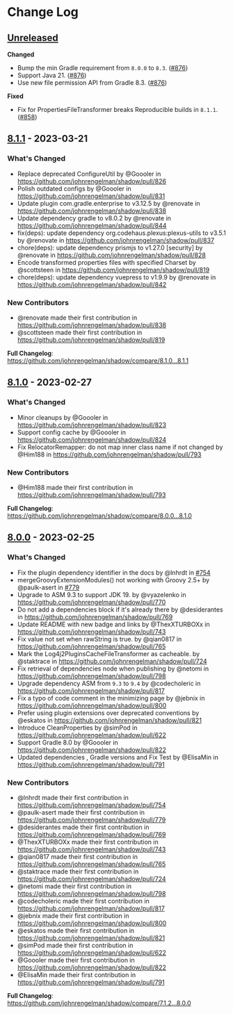 # Change Log

## [Unreleased]

**Changed**

- Bump the min Gradle requirement from `8.0.0` to `8.3`. ([#876](https://github.com/johnrengelman/shadow/pull/876))
- Support Java 21. ([#876](https://github.com/johnrengelman/shadow/pull/876))
- Use new file permission API from Gradle 8.3. ([#876](https://github.com/johnrengelman/shadow/pull/876))

**Fixed**

- Fix for PropertiesFileTransformer breaks Reproducible builds in
  `8.1.1`. ([#858](https://github.com/johnrengelman/shadow/pull/858))

## [8.1.1] - 2023-03-21

### What's Changed

* Replace deprecated ConfigureUtil by @Goooler in https://github.com/johnrengelman/shadow/pull/826
* Polish outdated configs by @Goooler in https://github.com/johnrengelman/shadow/pull/831
* Update plugin com.gradle.enterprise to v3.12.5 by @renovate in https://github.com/johnrengelman/shadow/pull/838
* Update dependency gradle to v8.0.2 by @renovate in https://github.com/johnrengelman/shadow/pull/844
* fix(deps): update dependency org.codehaus.plexus:plexus-utils to v3.5.1 by @renovate
  in https://github.com/johnrengelman/shadow/pull/837
* chore(deps): update dependency prismjs to v1.27.0 [security] by @renovate
  in https://github.com/johnrengelman/shadow/pull/828
* Encode transformed properties files with specified Charset by @scottsteen
  in https://github.com/johnrengelman/shadow/pull/819
* chore(deps): update dependency vuepress to v1.9.9 by @renovate in https://github.com/johnrengelman/shadow/pull/842

### New Contributors

* @renovate made their first contribution in https://github.com/johnrengelman/shadow/pull/838
* @scottsteen made their first contribution in https://github.com/johnrengelman/shadow/pull/819

**Full Changelog**: https://github.com/johnrengelman/shadow/compare/8.1.0...8.1.1

## [8.1.0] - 2023-02-27

### What's Changed

* Minor cleanups by @Goooler in https://github.com/johnrengelman/shadow/pull/823
* Support config cache by @Goooler in https://github.com/johnrengelman/shadow/pull/824
* Fix RelocatorRemapper: do not map inner class name if not changed by @Him188
  in https://github.com/johnrengelman/shadow/pull/793

### New Contributors

* @Him188 made their first contribution in https://github.com/johnrengelman/shadow/pull/793

**Full Changelog**: https://github.com/johnrengelman/shadow/compare/8.0.0...8.1.0

## [8.0.0] - 2023-02-25

### What's Changed

* Fix the plugin dependency identifier in the docs by @lnhrdt
  in [#754](https://github.com/johnrengelman/shadow/pull/754)
* mergeGroovyExtensionModules() not working with Groovy 2.5+ by @paulk-asert
  in [#779](https://github.com/johnrengelman/shadow/pull/779)
* Upgrade to ASM 9.3 to support JDK 19. by @vyazelenko in https://github.com/johnrengelman/shadow/pull/770
* Do not add a dependencies block if it's already there by @desiderantes
  in https://github.com/johnrengelman/shadow/pull/769
* Update README with new badge and links by @ThexXTURBOXx in https://github.com/johnrengelman/shadow/pull/743
* Fix value not set when rawString is true. by @qian0817 in https://github.com/johnrengelman/shadow/pull/765
* Mark the Log4j2PluginsCacheFileTransformer as cacheable. by @staktrace
  in https://github.com/johnrengelman/shadow/pull/724
* Fix retrieval of dependencies node when publishing by @netomi in https://github.com/johnrengelman/shadow/pull/798
* Upgrade dependency ASM from `9.3` to `9.4` by @codecholeric in https://github.com/johnrengelman/shadow/pull/817
* Fix a typo of code comment in the minimizing page by @jebnix in https://github.com/johnrengelman/shadow/pull/800
* Prefer using plugin extensions over deprecated conventions by @eskatos
  in https://github.com/johnrengelman/shadow/pull/821
* Introduce CleanProperties by @simPod in https://github.com/johnrengelman/shadow/pull/622
* Support Gradle 8.0 by @Goooler in https://github.com/johnrengelman/shadow/pull/822
* Updated dependencies , Gradle versions and Fix Test by @ElisaMin in https://github.com/johnrengelman/shadow/pull/791

### New Contributors

* @lnhrdt made their first contribution in https://github.com/johnrengelman/shadow/pull/754
* @paulk-asert made their first contribution in https://github.com/johnrengelman/shadow/pull/779
* @desiderantes made their first contribution in https://github.com/johnrengelman/shadow/pull/769
* @ThexXTURBOXx made their first contribution in https://github.com/johnrengelman/shadow/pull/743
* @qian0817 made their first contribution in https://github.com/johnrengelman/shadow/pull/765
* @staktrace made their first contribution in https://github.com/johnrengelman/shadow/pull/724
* @netomi made their first contribution in https://github.com/johnrengelman/shadow/pull/798
* @codecholeric made their first contribution in https://github.com/johnrengelman/shadow/pull/817
* @jebnix made their first contribution in https://github.com/johnrengelman/shadow/pull/800
* @eskatos made their first contribution in https://github.com/johnrengelman/shadow/pull/821
* @simPod made their first contribution in https://github.com/johnrengelman/shadow/pull/622
* @Goooler made their first contribution in https://github.com/johnrengelman/shadow/pull/822
* @ElisaMin made their first contribution in https://github.com/johnrengelman/shadow/pull/791

**Full Changelog**: https://github.com/johnrengelman/shadow/compare/7.1.2...8.0.0


[Unreleased]: https://github.com/GradleUp/shadow/compare/8.1.1...HEAD
[8.1.1]: https://github.com/GradleUp/shadow/releases/tag/8.1.1
[8.1.0]: https://github.com/GradleUp/shadow/releases/tag/8.1.0
[8.0.0]: https://github.com/GradleUp/shadow/releases/tag/8.0.0
